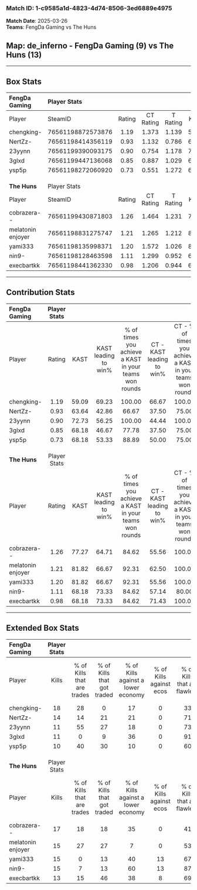 ### Match ID: 1-c9585a1d-4823-4d74-8506-3ed6889e4975  
**Match Date**: 2025-03-26  
**Teams**: FengDa Gaming vs The Huns  

## **Map**: de_inferno - FengDa Gaming (9) vs The Huns (13)  
---  

## Box Stats  

| **FengDa Gaming** | Player Stats      |        |           |          |       |      |       |         |        |      |     |
| :- | :- | :-: | :-: | :-: | :-: | :-: | :-: | :-: | :-: | :-: | :-: |
| Player            | SteamID           | Rating | CT Rating | T Rating | KAST  | ADR  | Kills | Assists | Deaths | K/D  | HS% |
| chengking-        | 76561198872573876 |  1.19  |   1.373   |  1.139   | 59.09 | 89.6 |  18   |    5    |   13   | 1.38 | 44  |
| NertZz-           | 76561198414356119 |  0.93  |   1.132   |  0.786   | 63.64 | 65.3 |  14   |    1    |   15   | 0.93 | 28  |
| 23yynn            | 76561199390093175 |  0.90  |   0.754   |  1.178   | 72.73 | 59.3 |  11   |    5    |   14   | 0.79 | 63  |
| 3glxd             | 76561199447136068 |  0.85  |   0.887   |  1.029   | 68.18 | 56.1 |  11   |    5    |   14   | 0.79 | 81  |
| ysp5p             | 76561198272060920 |  0.73  |   0.551   |  1.272   | 68.18 | 66.7 |  10   |    6    |   19   | 0.53 | 60  |
|                   |                   |        |           |          |       |      |       |         |        |      |     |
|                   |                   |        |           |          |       |      |       |         |        |      |     |
|                   |                   |        |           |          |       |      |       |         |        |      |     |
| **The Huns**      | Player Stats      |        |           |          |       |      |       |         |        |      |     |
| Player            | SteamID           | Rating | CT Rating | T Rating | KAST  | ADR  | Kills | Assists | Deaths | K/D  | HS% |
| cobrazera--       | 76561199430871803 |  1.26  |   1.464   |  1.231   | 77.27 | 80.3 |  17   |    6    |   13   | 1.31 | 64  |
| melatonin enjoyer | 76561198831275747 |  1.21  |   1.265   |  1.212   | 81.82 | 66.9 |  15   |    3    |   11   | 1.36 | 66  |
| yami333           | 76561198135998371 |  1.20  |   1.572   |  1.026   | 81.82 | 72.0 |  15   |    3    |   12   | 1.25 | 60  |
| nin9-             | 76561198128463598 |  1.11  |   1.299   |  0.952   | 68.18 | 79.2 |  15   |    5    |   13   | 1.15 | 26  |
| execbartkk        | 76561198441362330 |  0.98  |   1.206   |  0.944   | 68.18 | 78.4 |  13   |    5    |   15   | 0.87 | 30  |
---  

## Contribution Stats  

| **FengDa Gaming** | Player Stats |       |                      |                                                        |                           |                                                             |                          |                                                            |
| :- | :-: | :-: | :-: | :-: | :-: | :-: | :-: | :-: |
| Player            |    Rating    | KAST  | KAST leading to win% | % of times you achieve a KAST in your teams won rounds | CT - KAST leading to win% | CT - % of times you achieve a KAST in your teams won rounds | T - KAST leading to win% | T - % of times you achieve a KAST in your teams won rounds |
| chengking-        |     1.19     | 59.09 |        69.23         |                         100.00                         |           66.67           |                           100.00                            |          71.43           |                           100.00                           |
| NertZz-           |     0.93     | 63.64 |        42.86         |                         66.67                          |           37.50           |                            75.00                            |          50.00           |                           60.00                            |
| 23yynn            |     0.90     | 72.73 |        56.25         |                         100.00                         |           44.44           |                           100.00                            |          71.43           |                           100.00                           |
| 3glxd             |     0.85     | 68.18 |        46.67         |                         77.78                          |           37.50           |                            75.00                            |          57.14           |                           80.00                            |
| ysp5p             |     0.73     | 68.18 |        53.33         |                         88.89                          |           50.00           |                            75.00                            |          55.56           |                           100.00                           |
|                   |              |       |                      |                                                        |                           |                                                             |                          |                                                            |
|                   |              |       |                      |                                                        |                           |                                                             |                          |                                                            |
|                   |              |       |                      |                                                        |                           |                                                             |                          |                                                            |
| **The Huns**      | Player Stats |       |                      |                                                        |                           |                                                             |                          |                                                            |
| Player            |    Rating    | KAST  | KAST leading to win% | % of times you achieve a KAST in your teams won rounds | CT - KAST leading to win% | CT - % of times you achieve a KAST in your teams won rounds | T - KAST leading to win% | T - % of times you achieve a KAST in your teams won rounds |
| cobrazera--       |     1.26     | 77.27 |        64.71         |                         84.62                          |           55.56           |                           100.00                            |          75.00           |                           75.00                            |
| melatonin enjoyer |     1.21     | 81.82 |        66.67         |                         92.31                          |           62.50           |                           100.00                            |          70.00           |                           87.50                            |
| yami333           |     1.20     | 81.82 |        66.67         |                         92.31                          |           55.56           |                           100.00                            |          77.78           |                           87.50                            |
| nin9-             |     1.11     | 68.18 |        73.33         |                         84.62                          |           57.14           |                            80.00                            |          87.50           |                           87.50                            |
| execbartkk        |     0.98     | 68.18 |        73.33         |                         84.62                          |           71.43           |                           100.00                            |          75.00           |                           75.00                            |
---  

## Extended Box Stats  

| **FengDa Gaming** | Player Stats |                            |                            |                                    |                         |                              |                                 |        |                             |                                     |                          |                               |                            |
| :- | :-: | :-: | :-: | :-: | :-: | :-: | :-: | :-: | :-: | :-: | :-: | :-: | :-: |
| Player            |    Kills     | % of Kills that are trades | % of Kills that got traded | % of Kills against a lower economy | % of Kills against ecos | % of Kills that are flawless | % of Kills that are close duels | Deaths | % of Deaths that get traded | % of Deaths against a lower economy | % of Deaths against ecos | % of Deaths that are flawless | % of Deaths that are close |
| chengking-        |      18      |             28             |             0              |                 17                 |            0            |              33              |                6                |   13   |             23              |                 15                  |            0             |              69               |             0              |
| NertZz-           |      14      |             14             |             21             |                 21                 |            0            |              71              |                7                |   15   |             13              |                 13                  |            0             |              67               |             7              |
| 23yynn            |      11      |             55             |             27             |                 18                 |            0            |              73              |                9                |   14   |             14              |                 21                  |            0             |              50               |             14             |
| 3glxd             |      11      |             0              |             9              |                 36                 |            0            |              91              |                9                |   14   |             29              |                 21                  |            0             |              79               |             7              |
| ysp5p             |      10      |             40             |             30             |                 10                 |            0            |              60              |               10                |   19   |             32              |                 21                  |            0             |              53               |             5              |
|                   |              |                            |                            |                                    |                         |                              |                                 |        |                             |                                     |                          |                               |                            |
|                   |              |                            |                            |                                    |                         |                              |                                 |        |                             |                                     |                          |                               |                            |
|                   |              |                            |                            |                                    |                         |                              |                                 |        |                             |                                     |                          |                               |                            |
| **The Huns**      | Player Stats |                            |                            |                                    |                         |                              |                                 |        |                             |                                     |                          |                               |                            |
| Player            |    Kills     | % of Kills that are trades | % of Kills that got traded | % of Kills against a lower economy | % of Kills against ecos | % of Kills that are flawless | % of Kills that are close duels | Deaths | % of Deaths that get traded | % of Deaths against a lower economy | % of Deaths against ecos | % of Deaths that are flawless | % of Deaths that are close |
| cobrazera--       |      17      |             18             |             18             |                 35                 |            0            |              41              |                0                |   13   |             23              |                 23                  |            0             |              31               |             8              |
| melatonin enjoyer |      15      |             27             |             27             |                 7                  |            0            |              53              |               13                |   11   |              9              |                 18                  |            0             |              82               |             9              |
| yami333           |      15      |             0              |             13             |                 40                 |           13            |              67              |                7                |   12   |             25              |                  8                  |            0             |              67               |             0              |
| nin9-             |      15      |             7              |             13             |                 60                 |           13            |              87              |                7                |   13   |              0              |                 15                  |            8             |              62               |             8              |
| execbartkk        |      13      |             15             |             46             |                 38                 |            8            |              69              |                8                |   15   |             20              |                 13                  |            7             |              73               |             13             |
